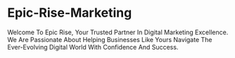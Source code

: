 # Epic-Rise-Marketing
Welcome To Epic Rise, Your Trusted Partner In Digital Marketing Excellence. We Are Passionate About Helping Businesses Like Yours Navigate The Ever-Evolving Digital World With Confidence And Success.

